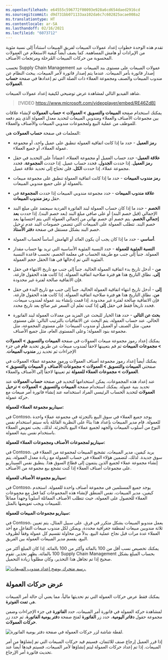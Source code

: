 ```yaml
---
ms.openlocfilehash: e64555c596772f00093e928a6cd654daed2916cd
ms.sourcegitcommit: d9d731bb071133aa102da6c7c602825acae008a2
ms.translationtype: HT
ms.contentlocale: ar-SA
ms.lasthandoff: 02/16/2021
ms.locfileid: "6073712"
---
```

تقدم هذه الوحدة خطوات إعداد عمولات المبيعات لفريق المبيعات استناداً إلى نسبة مئوية من الإيرادات أو هامش المساهمة. كما يصف أيضاً كيفية الاستعلام عن العمولات المحسوبة من حركات المبيعات المُرحلة ومرتجعات الأصناف.
 
تحسب Supply Chain Management عمولات المبيعات على مستوى بند المبيعات عند إصدار فاتورة بأمر المبيعات. عندما يتم إصدار فاتورة لأمر المبيعات، يبحث النظام عن مندوب المبيعات والصنف ومجموعة العملاء ذات الصلة التي تم إعدادها في صفحة **حساب العمولات**.

شاهد الفيديو التالي لمشاهدة عرض توضيحي لكيفية إعداد عمولات المبيعات.

 > [!VIDEO https://www.microsoft.com/videoplayer/embed/RE46ZdB]
 
يمكنك استخدام صفحة **المبيعات والتسويق > العمولات > حساب العمولات** لإنشاء علاقات بين مجموعات الأصناف والعملاء ومندوبي المبيعات لتحديد معدل العمولة الذي يتم دفعه للموظف من عملية البيع ولمجموعات مندوبي المبيعات والأصناف والعملاء.

المعلمات في صفحة **حساب العمولات** هي:

-   **رمز العميل** - حدد ما إذا كانت اتفاقية العمولة تنطبق على عميل واحد، أو مجموعة عمولة العملاء، أو جميع العملاء.

-   **علاقة العميل**- حدد حساب العميل أو مجموعة العملاء، اعتماداً على التحديد في حقل **رمز العميل**. إذا حددت **الجدول**، فحدد حساب عميل. إذا حددت **المجموعة**، فحدد مجموعة عملاء. إذا حددت **الكل**، فلن تحتاج إلى تحديد علاقة عميل.

-   **رمز مندوب المبيعات** - حدد ما إذا كانت اتفاقية العمولة تنطبق على مجموعة مبيعات بالعمولة أو على جميع مندوبي المبيعات.

-   **علاقة مندوب المبيعات** - حدد مجموعة مندوبي المبيعات إذا حددت **المجموعة** في حقل **رمز مندوب المبيعات**.

-   **الخصم** - حدد ما إذا كان حساب العمولة لبند الفاتورة الفردية سيعتمد على مبلغ البند الإجمالي (قبل خصم البند) أو على صافي مبلغ البند (بعد خصم البند). إذا حددت **بعد إجمالي الخصم**، يتم خصم أي خصم نهائي من إجمالي العمولة التي يتم احتسابها بعد خصم البند. تتطلب العمولة على المبيعات التي تتضمن خصومات البند عدم ترحيل خصم البند بشكل مستقل في صفحة **دفتر الأستاذ**.

-   **أساسي** - حدد ما إذا كان يجب أن يكون العائد أو الهامش أساساً لحساب العمولة.

-   **النسبة المئوية للعمولة** - حدد النسبة المئوية الأساسية التي تريد بها حساب مقدار العمولة. جنباً إلى جنب مع طريقة الحساب في معلمة الخصم، تحسب قاعدة النسبة المئوية التي تم إدخالها في هذا الحقل حجم العمولة.

-   **من** - أدخل تاريخ بدء اتفاقية العمولة الحالية. جنباً إلى جنب مع تاريخ الانتهاء في حقل **إلى**، نطاق التاريخ هذا هو فترة صلاحية اتفاقية العمولة. إذا كانت هذه الحقول فارغة، فإن الاتفاقية صالحة لفترة غير محدودة.

-   **إلى** - أدخل تاريخ انتهاء اتفاقية العمولة الحالية.
    جنباً إلى جنب مع تاريخ البدء في حقل **من**، نطاق التاريخ هذا هو فترة صلاحية اتفاقية العمولة. إذا كانت هذه الحقول فارغة، فإن الاتفاقية صالحة لفترة غير محدودة. إذا قمت بإنشاء بند عمولة لمندوب مبيعات، فحدد تاريخاً فقط في حقل **إلى** إذا كنت تعلم أن السعر غير صالح بعد تاريخ محدد.

-   **بحث عن التالي** - حدد هذا الخيار للبحث عن المزيد من معدلات العمولة لبند الفاتورة الحالي. عند حساب العمولة، يتم البحث عن الاتفاقيات بالترتيب التالي: على مستوى معين، مثل الصنف أو العميل أو مندوب المبيعات؛ على مستوى المجموعة، مثل مجموعة بنود العمولة؛ وعلى المستوى العام، مثل جميع الأصناف.

يمكنك إعداد رموز مجموعة مبيعات العمولات في صفحة **المبيعات والتسويق > العمولات > مجموعات المبيعات‬‏‫** ثم قم بتعيينها لاحقاً لمندوب مبيعات عن طريق تحديد **عام** في جزء الإجراءات ثم تحديد زر **مندوب المبيعات**.

يمكنك أيضاً إعداد رموز مجموعة أصناف العمولات ورموز مجموعة عملاء العمولات في صفحتي **المبيعات والتسويق > العمولات > مجموعات الأصناف** و **المبيعات والتسويق > العمولات > مجموعات العملاء للعمولة** ثم تعيينها لاحقاً إلى الأصناف والعملاء.

عند إعداد هذه المجموعات، يمكن استخدامها كتحديد في صفحة **حساب العمولات** عند تحديد بنية عمولة.
يمكنك استخدام صفحة **المبيعات والتسويق > العمولات > ترحيل العمولات** لتحديد الحساب الرئيسي المراد استخدامه عند إنشاء فاتورة أمر مبيعات مع حركة عمولة.

**سيناريو مجموعة العملاء للعمولة:**

في Contoso، يوجد جميع العملاء في سوق البيع بالتجزئة في مجموعة عملاء واحدة للعمولة. قام مدير المبيعات بإعداد هذا بناءً على النظرية القائلة بأنه سيتم استخدام نفس النوع من أسلوب المبيعات والجهد لجميع عملاء البيع بالتجزئة. لذلك، يجب تعويض العملاء باستخدام نفس بنية العمولة.

**سيناريو لمجموعات الأصناف ومجموعات العملاء للعمولة:**

في Contoso، يريد كيفين، مدير المبيعات، تشجيع المبيعات لمجموعة من العملاء في سوق جديدة. لذلك، لتضمين هؤلاء العملاء في حساب العمولة مع زيادة معدل العمولة، يتم إنشاء مجموعة عملاء لجميع الذين ينتمون إلى قطاع السوق هذا. ينطبق نفس السيناريو على مجموعات أصناف العملاء إذا كنت تشجع بيع مجموعة من الأصناف.

**سيناريو مجموعة الأصناف للعمولة:**

في Contoso، يوجد جميع المستلمين في مجموعة أصناف واحدة للعمولة. استخدم كيفين، مدير المبيعات، نفس المنطق لإنشاء هذه المجموعات كما فعل مع مجموعات العملاء للحصول على العمولة، حيث تتطلب الأصناف المماثلة أسلوباً وجهداً مماثلاً للمبيعات ويجب تعويضها بالمثل.

**سيناريو مجموعات المبيعات للعمولة:**

في Contoso، يعمل مندوبو المبيعات بشكل متكرر في فرق. على سبيل المثال، يتم تعيين ثلاثة مندوبين مبيعات لمنطقة جغرافية محددة، ويمكن لكل مندوب مبيعات التفاعل مع أحد العملاء عدة مرات قبل نجاح عملية البيع. بدلاً من محاولة تقسيم كل عمولة وفقاً لظروف البيع، يقسم مدير المبيعات العمولة بين الفريق.

يمكنك تخصيص نسب أقل من 100 بالمائة وأكثر من 100 بالمائة. إذا كان المبلغ أكثر من 100 بالمائة، يظهر تحذير.
تقوم Supply Chain Management بحساب المبلغ بشكل صحيح إذا تم تجاهل هذا التحذير، وكان مطلوباً زيادة التحميل.

[![رسم متحرك يوضح إعداد مندوب المبيعات.](../media/sales-rep.gif)](../media/sales-rep.gif#lightbox)

## <a name="view-commission-transactions"></a>عرض حركات العمولة

يمكنك فقط عرض حركات العمولة التي تم تحديثها مالياً، مما يعني أن حالة أمر المبيعات هي **تمت الفوترة**.

لمشاهدة حركة العمولة في فاتورة أمر المبيعات، حدد **الفاتورة** في جزء الإجراءات وضمن مجموعة حقول **دفاتر اليومية**، حدد زر **الفاتورة** لفتح صفحة **دفتر يومية الفاتورة**، ثم حدد زر **حركات العمولات**.

![لقطة شاشة لزر حركات العمولة في صفحة دفتر يومية الفاتورة.](../media/commission-transactions.png)

إذا قرر العميل إرجاع صنف للائتمان، فسيتم قيد حركات المبيعات التي تم إنشاؤها من أمر المبيعات. إذا تم إعداد حركات العمولة ليتم إنشاؤها لأمر المبيعات، فسيتم قيدها أيضاً عند تحديث فاتورة أمر الإرجاع.


